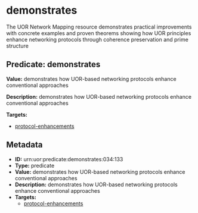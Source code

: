 # demonstrates

The UOR Network Mapping resource demonstrates practical improvements with concrete examples and proven theorems showing how UOR principles enhance networking protocols through coherence preservation and prime structure

## Predicate: demonstrates

**Value:** demonstrates how UOR-based networking protocols enhance conventional approaches

**Description:** demonstrates how UOR-based networking protocols enhance conventional approaches

**Targets:**

- [protocol-enhancements](../Concepts/protocol-enhancements.md)

## Metadata

- **ID:** urn:uor:predicate:demonstrates:034:133
- **Type:** predicate
- **Value:** demonstrates how UOR-based networking protocols enhance conventional approaches
- **Description:** demonstrates how UOR-based networking protocols enhance conventional approaches
- **Targets:**
  - [protocol-enhancements](../Concepts/protocol-enhancements.md)
